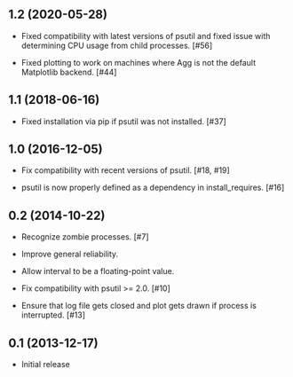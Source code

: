 1.2 (2020-05-28)
----------------

- Fixed compatibility with latest versions of psutil and fixed issue with
  determining CPU usage from child processes. [#56]

- Fixed plotting to work on machines where Agg is not the default
  Matplotlib backend. [#44]

1.1 (2018-06-16)
----------------

- Fixed installation via pip if psutil was not installed. [#37]

1.0 (2016-12-05)
----------------

- Fix compatibility with recent versions of psutil. [#18, #19]

- psutil is now properly defined as a dependency in install_requires. [#16]

0.2 (2014-10-22)
----------------

- Recognize zombie processes. [#7]

- Improve general reliability.

- Allow interval to be a floating-point value.

- Fix compatibility with psutil >= 2.0. [#10]

- Ensure that log file gets closed and plot gets drawn if process is
  interrupted. [#13]

0.1 (2013-12-17)
----------------

- Initial release
